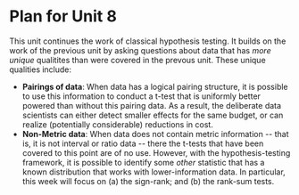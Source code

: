 # Plan for Unit 8 

This unit continues the work of classical hypothesis testing. It builds on the work of the previous unit by asking questions about data that has *more unique* qualitites than were covered in the prevous unit. These unique qualities include: 

- **Pairings of data**:  When data has a logical pairing structure, it is possible to use this information to conduct a t-test that is uniformly better powered than without this pairing data. As a result, the deliberate data scientists can either detect smaller effects for the same budget, or can realize (potentially considerable) reductions in cost. 
- **Non-Metric data**: When data does not contain metric information -- that is, it is not interval or ratio data -- there the t-tests that have been covered to this point are of no use. However, with the hypothesis-testing framework, it is possible to identify some *other* statistic that has a known distribution that works with lower-information data. In particular, this week will focus on (a) the sign-rank; and (b) the rank-sum tests. 
